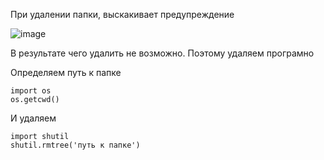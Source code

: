 При удалении папки, выскакивает предупреждение

![image](https://github.com/user-attachments/assets/c70fe0c5-804a-4c13-ae99-6a66be140117)

В результате чего удалить не возможно. Поэтому удаляем програмно

Определяем путь к папке

```
import os
os.getcwd()
```

И удаляем
```
import shutil
shutil.rmtree('путь к папке')
```
